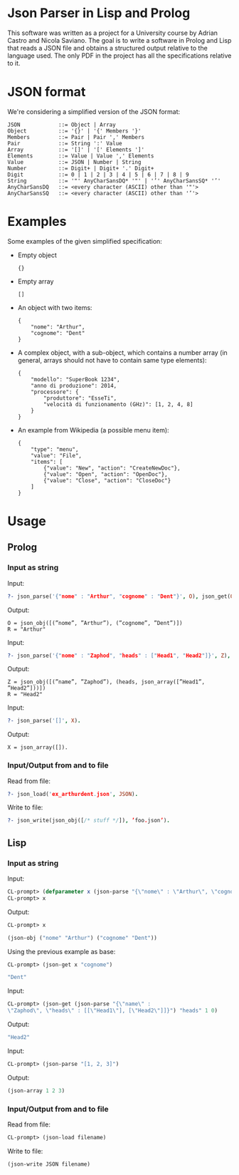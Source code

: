 # Json Parser in Lisp and Prolog

This software was written as a project for a University course by Adrian Castro and Nicola Saviano. The goal is to write a software in Prolog and Lisp that reads a JSON file and obtains a structured output relative to the language used. The only PDF in the project has all the specifications relative to it.

# JSON format

We're considering a simplified version of the JSON format:

```
JSON            ::= Object | Array
Object          ::= '{}' | '{' Members '}'
Members         ::= Pair | Pair ',' Members
Pair            ::= String ':' Value
Array           ::= '[]' | '[' Elements ']'
Elements        ::= Value | Value ',' Elements
Value           ::= JSON | Number | String
Number          ::= Digit+ | Digit+ '.' Digit+
Digit           ::= 0 | 1 | 2 | 3 | 4 | 5 | 6 | 7 | 8 | 9
String          ::= '"' AnyCharSansDQ* '"' | '’' AnyCharSansSQ* '’'
AnyCharSansDQ   ::= <every character (ASCII) other than '"'>
AnyCharSansSQ   ::= <every character (ASCII) other than '’'>
```

# Examples

Some examples of the given simplified specification:

* Empty object
    ```
    {}
    ```
* Empty array
    ```
    []
    ```
* An object with two items:
    ```
    {
        "nome": "Arthur",
        "cognome": "Dent"
    }
    ```
* A complex object, with a sub-object, which contains a number array (in general, arrays should not have to contain same type elements):
    ```
    {
        "modello": "SuperBook 1234",
        "anno di produzione": 2014,
        "processore": {
            "produttore": "EsseTi",
            "velocità di funzionamento (GHz)": [1, 2, 4, 8]
        }
    }
    ```
* An example from Wikipedia (a possible menu item):
    ```
    {
        "type": "menu",
        "value": "File",
        "items": [
            {"value": "New", "action": "CreateNewDoc"},
            {"value": "Open", "action": "OpenDoc"},
            {"value": "Close", "action": "CloseDoc"}
        ]
    }
    ```

# Usage

## Prolog
### Input as string
Input:
```prolog
?- json_parse('{"nome" : "Arthur", "cognome" : "Dent"}', O), json_get(O, ["nome"], R).
```
Output:
```
O = json_obj([(”nome”, ”Arthur”), (”cognome”, ”Dent”)])
R = "Arthur"
```
Input:
```prolog
?- json_parse('{"nome" : "Zaphod", "heads" : ["Head1", "Head2"]}', Z), json_get(Z, ["heads", 1], R).
```
Output:
```
Z = json_obj([(”name”, ”Zaphod”), (heads, json_array([”Head1”, ”Head2”]))])
R = "Head2"
```
Input:
```prolog
?- json_parse('[]', X).
```
Output:
```
X = json_array([]).
```

### Input/Output from and to file

Read from file:
```prolog
?- json_load('ex_arthurdent.json', JSON).
```
Write to file:
```prolog
?- json_write(json_obj([/* stuff */]), ’foo.json’).
```

## Lisp

### Input as string

Input:
```lisp
CL-prompt> (defparameter x (json-parse "{\"nome\" : \"Arthur\", \"cognome\" : \"Dent\"}"))
CL-prompt> x
```
Output:
```lisp
CL-prompt> x

(json-obj ("nome" "Arthur") ("cognome" "Dent"))
```

Using the previous example as base:

```lisp
CL-prompt> (json-get x "cognome")

"Dent"
```

Input:

```lisp
CL-prompt> (json-get (json-parse "{\"name\" : 
\"Zaphod\", \"heads\" : [[\"Head1\"], [\"Head2\"]]}") "heads" 1 0)
```
Output:
```lisp
"Head2"
```

Input:
```lisp
CL-prompt> (json-parse "[1, 2, 3]")
```
Output:
```lisp
(json-array 1 2 3)
```

### Input/Output from and to file

Read from file:
```lisp
CL-prompt> (json-load filename)
```
Write to file:
```lisp
(json-write JSON filename)
```